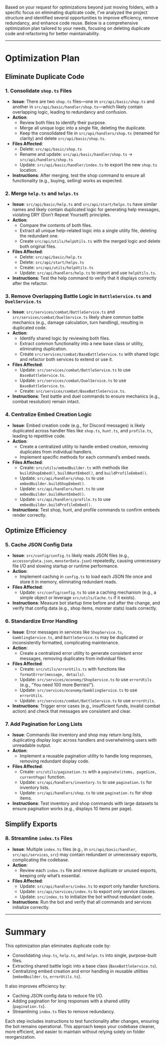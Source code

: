Based on your request for optimizations beyond just moving folders, with a specific focus on eliminating duplicate code, I’ve analyzed the project structure and identified several opportunities to improve efficiency, remove redundancy, and enhance code reuse. Below is a comprehensive optimization plan tailored to your needs, focusing on deleting duplicate code and refactoring for better maintainability.

---

# Optimization Plan

## Eliminate Duplicate Code

### 1. Consolidate `shop.ts` Files
- **Issue**: There are two `shop.ts` files—one in `src/api/basic/shop.ts` and another in `src/api/basic/handler/shop.ts`—which likely contain overlapping logic, leading to redundancy and confusion.
- **Action**:
  - Review both files to identify their purpose.
  - Merge all unique logic into a single file, deleting the duplicate.
  - Keep the consolidated file in `src/api/handlers/shop.ts` (renamed for clarity) and delete `src/api/basic/shop.ts`.
- **Files Affected**:
  - Delete: `src/api/basic/shop.ts`
  - Rename and update: `src/api/basic/handler/shop.ts` → `src/api/handlers/shop.ts`
  - Update: `src/api/basic/handler/index.ts` to export the new `shop.ts` location.
- **Instructions**: After merging, test the shop command to ensure all functionality (e.g., buying, selling) works as expected.

### 2. Merge `help.ts` and `helps.ts`
- **Issue**: `src/api/basic/help.ts` and `src/api/start/helps.ts` have similar names and likely contain duplicated logic for generating help messages, violating DRY (Don’t Repeat Yourself) principles.
- **Action**:
  - Compare the contents of both files.
  - Extract all unique help-related logic into a single utility file, deleting the redundant one.
  - Create `src/api/utils/helpUtils.ts` with the merged logic and delete both original files.
- **Files Affected**:
  - Delete: `src/api/basic/help.ts`
  - Delete: `src/api/start/helps.ts`
  - Create: `src/api/utils/helpUtils.ts`
  - Update: `src/api/handlers/help.ts` to import and use `helpUtils.ts`.
- **Instructions**: Test the help command to verify that it displays correctly after the refactor.

### 3. Remove Overlapping Battle Logic in `BattleService.ts` and `DuelService.ts`
- **Issue**: `src/services/combat/BattleService.ts` and `src/services/combat/DuelService.ts` likely share common battle mechanics (e.g., damage calculation, turn handling), resulting in duplicated code.
- **Action**:
  - Identify shared logic by reviewing both files.
  - Extract common functionality into a new base class or utility, eliminating duplication.
  - Create `src/services/combat/BaseBattleService.ts` with shared logic and refactor both services to extend or use it.
- **Files Affected**:
  - Update: `src/services/combat/BattleService.ts` to use `BaseBattleService.ts`.
  - Update: `src/services/combat/DuelService.ts` to use `BaseBattleService.ts`.
  - Create: `src/services/combat/BaseBattleService.ts`.
- **Instructions**: Test battle and duel commands to ensure mechanics (e.g., combat resolution) remain intact.

### 4. Centralize Embed Creation Logic
- **Issue**: Embed creation code (e.g., for Discord messages) is likely duplicated across handler files like `shop.ts`, `hunt.ts`, and `profile.ts`, leading to repetitive code.
- **Action**:
  - Create a centralized utility to handle embed creation, removing duplicates from individual handlers.
  - Implement specific methods for each command’s embed needs.
- **Files Affected**:
  - Create: `src/utils/embedBuilder.ts` with methods like `buildShopEmbed()`, `buildHuntEmbed()`, and `buildProfileEmbed()`.
  - Update: `src/api/handlers/shop.ts` to use `embedBuilder.buildShopEmbed()`.
  - Update: `src/api/handlers/hunt.ts` to use `embedBuilder.buildHuntEmbed()`.
  - Update: `src/api/handlers/profile.ts` to use `embedBuilder.buildProfileEmbed()`.
- **Instructions**: Test shop, hunt, and profile commands to confirm embeds render correctly.

## Optimize Efficiency

### 5. Cache JSON Config Data
- **Issue**: `src/config/config.ts` likely reads JSON files (e.g., `accessoryData.json`, `monsterData.json`) repeatedly, causing unnecessary file I/O and slowing startup or runtime performance.
- **Action**:
  - Implement caching in `config.ts` to load each JSON file once and store it in memory, eliminating redundant reads.
- **Files Affected**:
  - Update: `src/config/config.ts` to use a caching mechanism (e.g., a simple object or leverage `src/utils/Cache.ts` if it exists).
- **Instructions**: Measure bot startup time before and after the change, and verify that config data (e.g., shop items, monster stats) loads correctly.

### 6. Standardize Error Handling
- **Issue**: Error messages in services like `ShopService.ts`, `GamblingService.ts`, and `BattleService.ts` may be duplicated or inconsistently formatted, complicating maintenance.
- **Action**:
  - Create a centralized error utility to generate consistent error messages, removing duplicates from individual files.
- **Files Affected**:
  - Create: `src/utils/errorUtils.ts` with functions like `formatError(message, details)`.
  - Update: `src/services/economy/ShopService.ts` to use `errorUtils` (e.g., “You need 100 more Berries!”).
  - Update: `src/services/economy/GamblingService.ts` to use `errorUtils`.
  - Update: `src/services/combat/BattleService.ts` to use `errorUtils`.
- **Instructions**: Trigger error cases (e.g., insufficient funds, invalid combat action) and check that messages are consistent and clear.

### 7. Add Pagination for Long Lists
- **Issue**: Commands like inventory and shop may return long lists, duplicating display logic across handlers and overwhelming users with unreadable output.
- **Action**:
  - Implement a reusable pagination utility to handle long responses, removing redundant display code.
- **Files Affected**:
  - Create: `src/utils/pagination.ts` with a `paginate(items, pageSize, currentPage)` function.
  - Update: `src/api/handlers/inventory.ts` to use `pagination.ts` for inventory lists.
  - Update: `src/api/handlers/shop.ts` to use `pagination.ts` for shop items.
- **Instructions**: Test inventory and shop commands with large datasets to ensure pagination works (e.g., displays 10 items per page).

## Simplify Exports

### 8. Streamline `index.ts` Files
- **Issue**: Multiple `index.ts` files (e.g., in `src/api/basic/handler`, `src/api/services`, `src`) may contain redundant or unnecessary exports, complicating the codebase.
- **Action**:
  - Review each `index.ts` file and remove duplicate or unused exports, keeping only what’s essential.
- **Files Affected**:
  - Update: `src/api/handlers/index.ts` to export only handler functions.
  - Update: `src/api/services/index.ts` to export only service classes.
  - Update: `src/index.ts` to initialize the bot without redundant code.
- **Instructions**: Run the bot and verify that all commands and services initialize correctly.

---

# Summary
This optimization plan eliminates duplicate code by:
- Consolidating `shop.ts`, `help.ts`, and `helps.ts` into single, purpose-built files.
- Extracting shared battle logic into a base class (`BaseBattleService.ts`).
- Centralizing embed creation and error handling in reusable utilities (`embedBuilder.ts`, `errorUtils.ts`).

It also improves efficiency by:
- Caching JSON config data to reduce file I/O.
- Adding pagination for long responses with a shared utility (`pagination.ts`).
- Streamlining `index.ts` files to remove redundancy.

Each step includes instructions to test functionality after changes, ensuring the bot remains operational. This approach keeps your codebase cleaner, more efficient, and easier to maintain without relying solely on folder reorganization.